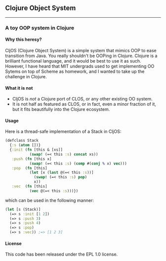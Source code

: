 ## Clojure Object System
------------------------
### A toy OOP system in Clojure

#### Why this heresy?
CljOS (Clojure Object System) is a simple system that mimics OOP to ease transition from Java. You really shouldn't be OOPing in Clojure. Clojure is a brilliant functional language, and it would be best to use it as such. However, I have heard that MIT undergrads used to get implementing OO Sytems on top of Scheme as homework, and I wanted to take up the challenge in Clojure.

#### What it is not
* CljOS is *not* a Clojure port of CLOS, or any other existing OO system.
* It is not half as featured as CLOS, or in fact, even a minor fraction of it, but it fits beautifully into the Clojure ecosystem.

#### Usage
Here is a thread-safe implementation of a Stack in CljOS:

```clojure
(defclass Stack 
  {:s (atom [])}
  {:init (fn [this & [xs]] 
           (swap! (=< this :s) concat xs))
   :push (fn [this x]
           (swap! (=< this :s) (comp #(conj % x) vec)))
   :pop  (fn [this]
           (let [x (last @(=< this :s))]
             (swap! (=< this :s) pop)
             x))
   :vec  (fn [this]
           (vec @(=< this :s)))})
```
which can be used in the following manner:

```clojure
(let [s (Stack)]
  (=> s :init [1 2])
  (=> s :push 3) 
  (=> s :push 4)
  (=> s :pop)
  (=> s :vec)) ;=> [1 2 3]
```

#### License
This code has been released under the EPL 1.0 license.
